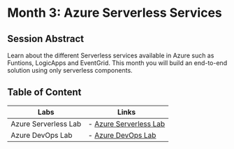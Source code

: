 # Month 3: Azure Serverless Services

## Session Abstract

Learn about the different Serverless services available in Azure such as Funtions, LogicApps and EventGrid. This month you will build an end-to-end solution using only serverless components.


## Table of Content

| Labs          | Links                            |
|-------------------|----------------------------------|
| Azure Serverless Lab     | - [Azure Serverless Lab](lab_serverless/) |
| Azure DevOps Lab     | - [Azure DevOps Lab](lab_devops/) |


